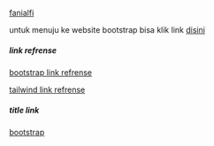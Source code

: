 [fanialfi](http://instagram.com/fanialfi_)

untuk menuju ke website bootstrap bisa klik link [disini](http://getbootstrap.com)

##### link refrense

[bootstrap link refrense][1]

[tailwind link refrense][2]

[1]: http://getbootstrap.com
[2]: http://tailwindcss.com

##### title link

[bootstrap](http://getbootstrap.com "link ke bootstrap")
